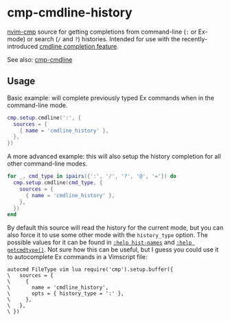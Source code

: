 # cmp-cmdline-history

[nvim-cmp](https://github.com/hrsh7th/nvim-cmp) source for getting completions from command-line (`:` or Ex-mode) or search (`/` and `?`) histories. Intended for use with the recently-introduced [cmdline completion feature](https://github.com/hrsh7th/nvim-cmp/pull/362).

See also: [cmp-cmdline](https://github.com/hrsh7th/cmp-cmdline)

## Usage

Basic example: will complete previously typed Ex commands when in the command-line mode.

```lua
cmp.setup.cmdline(':', {
  sources = {
    { name = 'cmdline_history' },
  },
})
```

A more advanced example: this will also setup the history completion for all other command-line modes.

```lua
for _, cmd_type in ipairs({':', '/', '?', '@', '='}) do
  cmp.setup.cmdline(cmd_type, {
    sources = {
      { name = 'cmdline_history' },
    },
  })
end
```

By default this source will read the history for the current mode, but you can also force it to use some other mode with the `history_type` option. The possible values for it can be found in [`:help hist-names`](https://neovim.io/doc/user/eval.html#hist-names) and [`:help getcmdtype()`](<https://neovim.io/doc/user/eval.html#getcmdtype()>). Not sure how this can be useful, but I guess you could use it to autocomplete Ex commands in a Vimscript file:

```vim
autocmd FileType vim lua require('cmp').setup.buffer({
\   sources = {
\     {
\       name = 'cmdline_history',
\       opts = { history_type = ':' },
\     },
\   },
\ })
```
